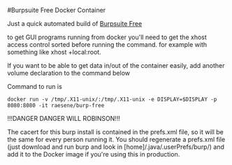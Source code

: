#Burpsuite Free Docker Container

Just a quick automated build of [Burpsuite Free](https://portswigger.net)

to get GUI programs running from docker you'll need to get the xhost access control sorted before running the command.
for example with something like xhost +local:root.

If you want to be able to get data in/out of the container easily, add another volume declaration to the command below

Command to run is

```
docker run -v /tmp/.X11-unix/:/tmp/.X11-unix -e DISPLAY=$DISPLAY -p 8080:8080 -it raesene/burp-free
```


!!!DANGER DANGER WILL ROBINSON!!!

The cacert for this burp install is contained in the prefs.xml file, so it will be the same for every person running it.  You should regenerate a prefs.xml file (just download and run burp and look in [home]/.java/.userPrefs/burp/) and add it to the Docker image if you're using this in production.